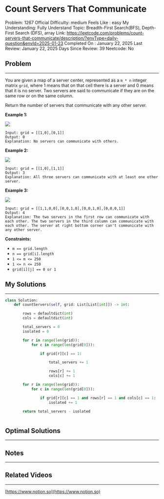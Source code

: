 # Count Servers That Communicate

Problem: 1267
Official Difficulty: medium
Feels Like : easy
My Understanding: Fully Understand
Topic: Breadth-First Search(BFS), Depth-First Search (DFS), array
Link: https://leetcode.com/problems/count-servers-that-communicate/description/?envType=daily-question&envId=2025-01-23
Completed On : January 22, 2025
Last Review: January 22, 2025
Days Since Review: 39
Neetcode: No

## Problem

---

You are given a map of a server center, represented as a `m * n` integer matrix `grid`, where 1 means that on that cell there is a server and 0 means that it is no server. Two servers are said to communicate if they are on the same row or on the same column.

Return the number of servers that communicate with any other server.

**Example 1:**

![](https://assets.leetcode.com/uploads/2019/11/14/untitled-diagram-6.jpg)

```
Input: grid = [[1,0],[0,1]]
Output: 0
Explanation: No servers can communicate with others.
```

**Example 2:**

![](https://assets.leetcode.com/uploads/2019/11/13/untitled-diagram-4.jpg)

```
Input: grid = [[1,0],[1,1]]
Output: 3
Explanation: All three servers can communicate with at least one other server.

```

**Example 3:**

![](https://assets.leetcode.com/uploads/2019/11/14/untitled-diagram-1-3.jpg)

```
Input: grid = [[1,1,0,0],[0,0,1,0],[0,0,1,0],[0,0,0,1]]
Output: 4
Explanation: The two servers in the first row can communicate with each other. The two servers in the third column can communicate with each other. The server at right bottom corner can't communicate with any other server.

```

**Constraints:**

- `m == grid.length`
- `n == grid[i].length`
- `1 <= m <= 250`
- `1 <= n <= 250`
- `grid[i][j] == 0 or 1`

## My Solutions

---

```python
class Solution:
    def countServers(self, grid: List[List[int]]) -> int:

        rows = defaultdict(int)
        cols = defaultdict(int)

        total_servers = 0
        isolated = 0

        for r in range(len(grid)):
            for c in range(len(grid[0])):

                if grid[r][c] == 1:

                    total_servers += 1

                    rows[r] += 1
                    cols[c] += 1

        for r in range(len(grid)):
            for c in range(len(grid[0])):

                if grid[r][c] == 1 and rows[r] == 1 and cols[c] == 1:
                    isolated += 1

        return total_servers - isolated
```

```python

```

## Optimal Solutions

---

## Notes

---

 

## Related Videos

---

[https://www.notion.so](https://www.notion.so)